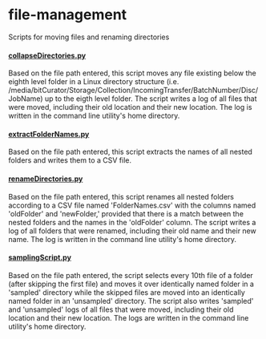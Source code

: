 # file-management
Scripts for moving files and renaming directories

#### [collapseDirectories.py](/collapseDirectories.py)
Based on the file path entered, this script moves any file existing below the eighth level folder in a Linux directory structure (i.e. /media/bitCurator/Storage/Collection/IncomingTransfer/BatchNumber/Disc/JobName) up to the eigth level folder. The script writes a log of all files that were moved, including their old location and their new location. The log is written in the command line utility's home directory.

#### [extractFolderNames.py](/extractFolderNames.py)
Based on the file path entered, this script extracts the names of all nested folders and writes them to a CSV file.

#### [renameDirectories.py](/renameDirectories.py)
Based on the file path entered, this script renames all nested folders according to a CSV file named 'FolderNames.csv' with the columns named 'oldFolder' and 'newFolder,' provided that there is a match between the nested folders and the names in the 'oldFolder' column. The script writes a log of all folders that were renamed, including their old name and their new name. The log is written in the command line utility's home directory.

#### [samplingScript.py](/samplingScript.py)
Based on the file path entered, the script selects every 10th file of a folder (after skipping the first file) and moves it over identically named folder in a 'sampled' directory while the skipped files are moved into an identically named folder in an 'unsampled' directory. The script also writes 'sampled' and 'unsampled' logs of all files that were moved, including their old location and their new location. The logs are written in the command line utility's home directory.
